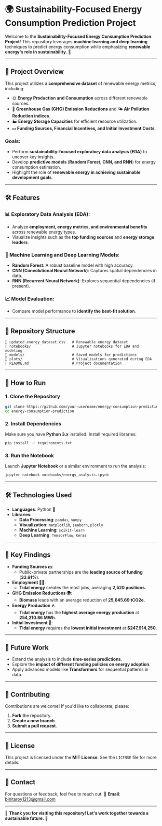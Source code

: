 # 🌍 Sustainability-Focused Energy Consumption Prediction Project

Welcome to the **Sustainability-Focused Energy Consumption Prediction Project**! This repository leverages **machine learning and deep learning** techniques to predict energy consumption while emphasizing **renewable energy's role in sustainability**. 🚀

---

## 📝 Project Overview

This project utilizes a **comprehensive dataset** of renewable energy metrics, including:

- 🌞 **Energy Production and Consumption** across different renewable sources.
- 🌱 **Greenhouse Gas (GHG) Emission Reductions** and 🌤️ **Air Pollution Reduction indices**.
- 🏭 **Energy Storage Capacities** for efficient resource utilization.
- 💵 **Funding Sources, Financial Incentives, and Initial Investment Costs**.

### **Goals:**
- Perform **sustainability-focused exploratory data analysis (EDA)** to uncover key insights.
- Develop **predictive models** (**Random Forest, CNN, and RNN**) for energy consumption estimation.
- Highlight the role of **renewable energy in achieving sustainable development goals**.

---

## 🛠️ Features

### **📊 Exploratory Data Analysis (EDA):**
- Analyze **employment, energy metrics, and environmental benefits** across renewable energy types.
- Visualize insights such as the **top funding sources** and **energy storage leaders**.

### **🤖 Machine Learning and Deep Learning Models:**
- **Random Forest**: A robust baseline model with high accuracy.
- **CNN (Convolutional Neural Network)**: Captures spatial dependencies in data.
- **RNN (Recurrent Neural Network)**: Explores sequential dependencies (if present).

### **📈 Model Evaluation:**
- Compare model performance to **identify the best-fit solution**.

---

## 📂 Repository Structure

```
📁 updated_energy_dataset.csv   # Renewable energy dataset
📁 notebooks/                   # Jupyter notebooks for EDA and modeling
📁 models/                      # Saved models for predictions
📁 plots/                       # Visualizations generated during EDA
📁 README.md                    # Project documentation
```

---

## 🚀 How to Run

### **1. Clone the Repository**
```sh
git clone https://github.com/your-username/energy-consumption-prediction.git
cd energy-consumption-prediction
```

### **2. Install Dependencies**
Make sure you have **Python 3.x** installed. Install required libraries:
```sh
pip install -r requirements.txt
```

### **3. Run the Notebook**
Launch **Jupyter Notebook** or a similar environment to run the analysis:
```sh
jupyter notebook notebooks/energy_analysis.ipynb
```

---

## 🛠️ Technologies Used

- **Languages**: Python 🐍
- **Libraries**:
  - **Data Processing**: `pandas`, `numpy`
  - **Visualization**: `matplotlib`, `seaborn`, `plotly`
  - **Machine Learning**: `scikit-learn`
  - **Deep Learning**: `TensorFlow`, `Keras`

---

## 🌟 Key Findings

- **Funding Sources 💵**:
  - Public-private partnerships are the **leading source of funding** (**33.61%**).
- **Employment 👷‍♂️**:
  - **Tidal energy** creates the most jobs, averaging **2,520 positions**.
- **GHG Emission Reductions 🌍**:
  - **Biomass** leads with an average reduction of **25,645.69 tCO2e**.
- **Energy Production ⚡**:
  - **Tidal energy** has the **highest average energy production** at **254,210.86 MWh**.
- **Initial Investment 💸**:
  - **Tidal energy** requires the **lowest initial investment** at **$247,914,250**.

---

## 📌 Future Work

- Extend the analysis to include **time-series predictions**.
- Explore the **impact of different funding policies on energy adoption**.
- Apply advanced models like **Transformers** for sequential patterns in data.

---

## 🤝 Contributing

Contributions are welcome! If you'd like to collaborate, please:

1. **Fork** the repository.
2. **Create a new branch**.
3. **Submit a pull request**.

---

## 📄 License

This project is licensed under the **MIT License**. See the `LICENSE` file for more details.

---

## 📧 Contact

For questions or feedback, feel free to reach out:
📩 **Email**: binitaroy1213@gmail.com

---

🌟 **Thank you for visiting this repository! Let's work together towards a sustainable future.** 💚
